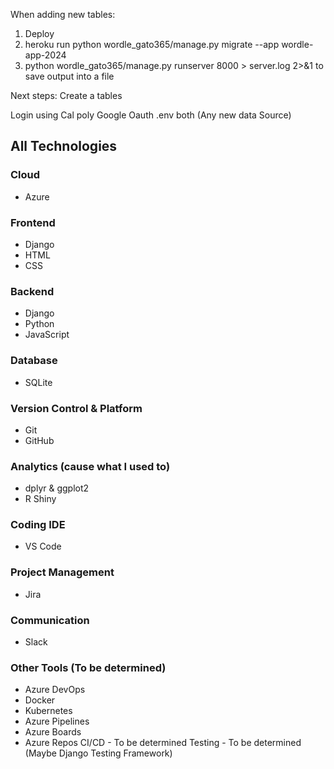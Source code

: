
When adding new tables:
 1) Deploy 
 2) heroku run python wordle_gato365/manage.py migrate --app wordle-app-2024
3) python wordle_gato365/manage.py runserver 8000 > server.log 2>&1 to save output into a file

Next steps:
Create a tables

Login using Cal poly Google Oauth
.env both 
(Any new data Source)


## All Technologies

### Cloud
- Azure

### Frontend
- Django
- HTML
- CSS

### Backend
- Django
- Python
- JavaScript

### Database
- SQLite

### Version Control & Platform
- Git
- GitHub


### Analytics (cause what I used to)
- dplyr & ggplot2
- R Shiny

### Coding IDE
- VS Code

### Project Management
- Jira

### Communication
- Slack

### Other Tools (To be determined)
- Azure DevOps
- Docker
- Kubernetes
- Azure Pipelines
- Azure Boards
- Azure Repos
 CI/CD - To be determined
 Testing - To be determined (Maybe Django Testing Framework)